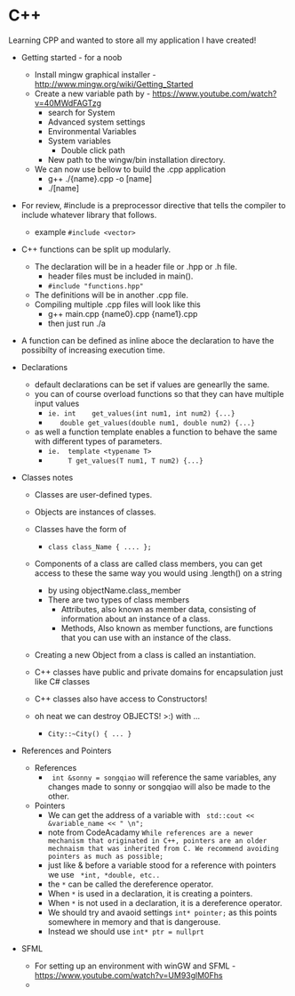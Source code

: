 # C++
Learning CPP and wanted to store all my application I have created!

* Getting started - for a noob
    * Install mingw graphical installer - http://www.mingw.org/wiki/Getting_Started
    * Create a new variable path by - https://www.youtube.com/watch?v=40MWdFAGTzg
        * search for System
        * Advanced system settings
        * Environmental Variables
        * System variables
            * Double click path
        * New path to the wingw/bin installation directory. 
    * We can now use bellow to build the .cpp application 
        * g++ ./{name}.cpp -o [name]
        * ./[name]
* For review, #include is a preprocessor directive that tells the compiler to include whatever library that follows.
    * example `#include <vector>`

* C++ functions can be split up modularly.
    * The declaration will be in a header file or .hpp or .h file.
        * header files must be included in main().
        * `#include "functions.hpp"`
    * The definitions will be in another .cpp file.
    * Compiling multiple .cpp files will look like this
        * g++ main.cpp {name0}.cpp {name1}.cpp
        * then just run ./a 
* A function can be defined as inline aboce the declaration to have the possibilty of increasing execution time.
* Declarations
    * default declarations can be set if values are genearlly the same.
    * you can of course overload functions so that they can have multiple input values
        * `ie. int    get_values(int num1, int num2) {...}`
        * `    double get_values(double num1, double num2) {...} `
    * as well a function template enables a function to behave the same with different types of parameters.
        * `ie.  template <typename T> `
        * `     T get_values(T num1, T num2) {...}`

* Classes notes
    * Classes are user-defined types.
    * Objects are instances of classes.
    * Classes have the form of
        * ` class class_Name { .... }; `
    * Components of a class are called class members, you can get access to these the same way you would using .length() on a string
        * by using objectName.class_member
        * There are two types of class members
            * Attributes, also known as member data, consisting of information about an instance of a class.
            * Methods, Also known as member functions, are functions that you can use with an instance of the class. 
    * Creating a new Object from a class is called an instantiation.
    * C++ classes have public and private domains for encapsulation just like C# classes
    * C++ classes also have access to Constructors!

    * oh neat we can destroy OBJECTS! >:) with ...
        * ` City::~City() { ... } `

* References and Pointers
    * References   
        * ` int &sonny = songqiao` will reference the same variables, any changes made to sonny or songqiao will also be made to the other. 
    * Pointers  
        * We can get the address of a variable with ` std::cout << &variable_name << " \n";`
        * note from CodeAcadamy ``` While references are a newer mechanism that originated in C++, pointers are an older mechnaism that was inherited from C. We recommend avoiding pointers as much as possible;  ```
        * just like & before a variable stood for a reference with pointers we use ` *int, *double, etc..`
        * the `*` can be called the dereference operator.
        * When `*` is used in a declaration, it is creating a pointers.
        * When `*` is not used in a declaration, it is a dereference operator. 
        * We should try and avaoid settings `int* pointer;` as this points somewhere in memory and that is dangerouse. 
        * Instead we should use `int* ptr = nullprt`

* SFML
    * For setting up an environment with winGW and SFML - https://www.youtube.com/watch?v=UM93glM0Fhs
    * 
    
